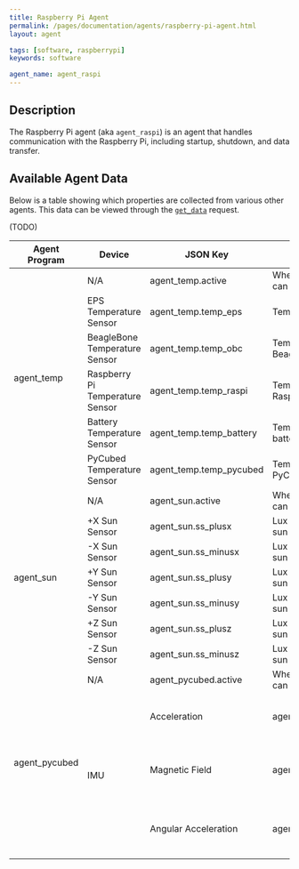 ```yaml
---
title: Raspberry Pi Agent
permalink: /pages/documentation/agents/raspberry-pi-agent.html
layout: agent

tags: [software, raspberrypi]
keywords: software

agent_name: agent_raspi
---
```


## Description
The Raspberry Pi agent (aka `agent_raspi`) is an agent that handles communication with the Raspberry Pi, including startup, shutdown, and data transfer.

## Available Agent Data
Below is a table showing which properties are collected from various other agents. This data can be viewed through the [`get_data`](#get-agent-data) request.

(TODO)

<table>
    <thead>
        <tr>
            <th>Agent Program</th>
            <th>Device</th>
            <th>JSON Key</th>
            <th>Description</th>
        </tr>
    </thead>
    <tbody>
        <tr>
            <td rowspan=6>agent_temp</td>
            <td>N/A</td>
            <td>agent_temp.active</td>
            <td>Whether or not the agent can be reached</td>
        </tr>
        <tr>
            <td>EPS Temperature Sensor</td>
            <td>agent_temp.temp_eps</td>
            <td>Temperature of the EPS</td>
        </tr>
        <tr>
            <td>BeagleBone Temperature Sensor</td>
            <td>agent_temp.temp_obc</td>
            <td>Temperature of the BeagleBone</td>
        </tr>
        <tr>
            <td>Raspberry Pi Temperature Sensor</td>
            <td>agent_temp.temp_raspi</td>
            <td>Temperature of the Raspberry Pi</td>
        </tr>
        <tr>
            <td>Battery Temperature Sensor</td>
            <td>agent_temp.temp_battery</td>
            <td>Temperature of the batteries</td>
        </tr>
        <tr>
            <td>PyCubed Temperature Sensor</td>
            <td>agent_temp.temp_pycubed</td>
            <td>Temperature of the PyCubed</td>
        </tr>
        <tr>
            <td rowspan=7>agent_sun</td>
            <td>N/A</td>
            <td>agent_sun.active</td>
            <td>Whether or not the agent can be reached</td>
        </tr>
        <tr>
            <td>+X Sun Sensor</td>
            <td>agent_sun.ss_plusx</td>
            <td>Lux reading from the +X sun sensor</td>
        </tr>
        <tr>
            <td>-X Sun Sensor</td>
            <td>agent_sun.ss_minusx</td>
            <td>Lux reading from the -X sun sensor</td>
        </tr>
        <tr>
            <td>+Y Sun Sensor</td>
            <td>agent_sun.ss_plusy</td>
            <td>Lux reading from the +Y sun sensor</td>
        </tr>
        <tr>
            <td>-Y Sun Sensor</td>
            <td>agent_sun.ss_minusy</td>
            <td>Lux reading from the -Y sun sensor</td>
        </tr>
        <tr>
            <td>+Z Sun Sensor</td>
            <td>agent_sun.ss_plusz</td>
            <td>Lux reading from the +Z sun sensor</td>
        </tr>
        <tr>
            <td>-Z Sun Sensor</td>
            <td>agent_sun.ss_minusz</td>
            <td>Lux reading from the -Z sun sensor</td>
        </tr>
        <tr>
            <td rowspan=7>agent_pycubed</td>
            <td>N/A</td>
            <td>agent_pycubed.active</td>
            <td>Whether or not the agent can be reached</td>
        </tr>
        <tr>
            <td rowspan=3>IMU</td>
            <td>Acceleration</td>
            <td>agent_pycubed.imu.accel</td>
            <td>A vector containing acceleration readings</td>
        </tr>
        <tr>
            <td>Magnetic Field</td>
            <td>agent_pycubed.imu.mag</td>
            <td>A vector containing magnetic field readings</td>
        </tr>
        <tr>
            <td>Angular Acceleration</td>
            <td>agent_pycubed.imu.gyro</td>
            <td>A vector containing angular acceleration readings</td>
        </tr>
    </tbody>
</table>